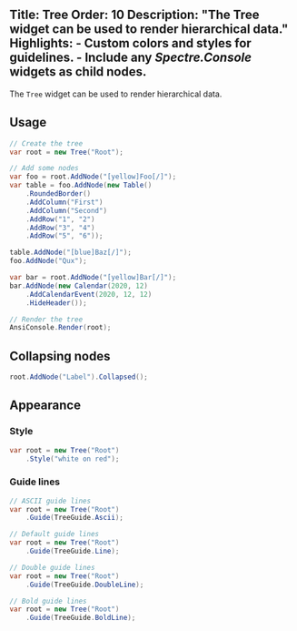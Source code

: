 Title: Tree
Order: 10
Description: "The **Tree** widget can be used to render hierarchical data."
Highlights:
    - Custom colors and styles for guidelines.
    - Include any *Spectre.Console* widgets as child nodes.
---

The `Tree` widget can be used to render hierarchical data.

<?# AsciiCast cast="tree" /?>

## Usage

```csharp
// Create the tree
var root = new Tree("Root");

// Add some nodes
var foo = root.AddNode("[yellow]Foo[/]");
var table = foo.AddNode(new Table()
    .RoundedBorder()
    .AddColumn("First")
    .AddColumn("Second")
    .AddRow("1", "2")
    .AddRow("3", "4")
    .AddRow("5", "6"));

table.AddNode("[blue]Baz[/]");
foo.AddNode("Qux");

var bar = root.AddNode("[yellow]Bar[/]");
bar.AddNode(new Calendar(2020, 12)
    .AddCalendarEvent(2020, 12, 12)
    .HideHeader());

// Render the tree
AnsiConsole.Render(root);
```

## Collapsing nodes

```csharp
root.AddNode("Label").Collapsed();
```

## Appearance

### Style

```csharp
var root = new Tree("Root")
    .Style("white on red");
```

### Guide lines

```csharp
// ASCII guide lines
var root = new Tree("Root")
    .Guide(TreeGuide.Ascii);

// Default guide lines
var root = new Tree("Root")
    .Guide(TreeGuide.Line);

// Double guide lines
var root = new Tree("Root")
    .Guide(TreeGuide.DoubleLine);

// Bold guide lines
var root = new Tree("Root")
    .Guide(TreeGuide.BoldLine);
```
